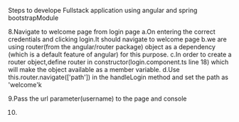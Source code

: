 Steps to develope Fullstack application using angular and spring bootstrapModule





8.Navigate to welcome page from login page
    a.On entering the correct credentials and clicking login.It should navigate to welcome page
    b.we are using router(from the angular/router package) object as a dependency (which is a default feature of angular) for this purpose.
    c.In order to create a router object,define router in constructor(login.component.ts line 18) which will make the object available as a member variable.
    d.Use this.router.navigate(['path']) in the handleLogin method and set the path as 'welcome'k

9.Pass the url parameter(username) to the page and console
    

10.